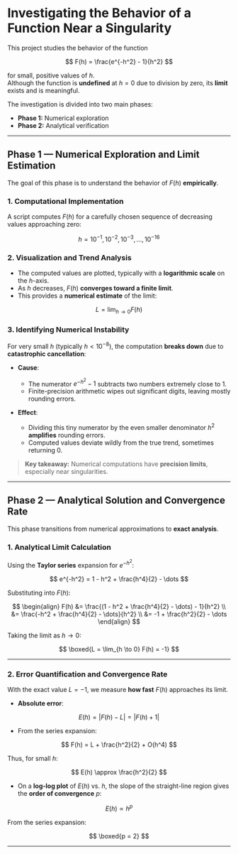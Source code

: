 # Investigating the Behavior of a Function Near a Singularity

This project studies the behavior of the function

$$
F(h) = \frac{e^{-h^2} - 1}{h^2}
$$

for small, positive values of $h$.  
Although the function is **undefined** at $h = 0$ due to division by zero, its **limit** exists and is meaningful.

The investigation is divided into two main phases:

- **Phase 1:** Numerical exploration  
- **Phase 2:** Analytical verification  

---

## Phase 1 — Numerical Exploration and Limit Estimation

The goal of this phase is to understand the behavior of $F(h)$ **empirically**.

### 1. Computational Implementation

A script computes $F(h)$ for a carefully chosen sequence of decreasing values approaching zero:

$$
h = 10^{-1}, 10^{-2}, 10^{-3}, \dots, 10^{-16}
$$

### 2. Visualization and Trend Analysis

- The computed values are plotted, typically with a **logarithmic scale** on the $h$-axis.
- As $h$ decreases, $F(h)$ **converges toward a finite limit**.
- This provides a **numerical estimate** of the limit:

$$
L = \lim_{h \to 0} F(h)
$$

### 3. Identifying Numerical Instability

For very small $h$ (typically $h < 10^{-8}$), the computation **breaks down** due to **catastrophic cancellation**:

- **Cause**:  
  - The numerator $e^{-h^2} - 1$ subtracts two numbers extremely close to 1.  
  - Finite-precision arithmetic wipes out significant digits, leaving mostly rounding errors.

- **Effect**:  
  - Dividing this tiny numerator by the even smaller denominator $h^2$ **amplifies** rounding errors.  
  - Computed values deviate wildly from the true trend, sometimes returning $0$.

> **Key takeaway:** Numerical computations have **precision limits**, especially near singularities.

---

## Phase 2 — Analytical Solution and Convergence Rate

This phase transitions from numerical approximations to **exact analysis**.

### 1. Analytical Limit Calculation

Using the **Taylor series** expansion for $e^{-h^2}$:

$$
e^{-h^2} = 1 - h^2 + \frac{h^4}{2} - \dots
$$

Substituting into $F(h)$:

$$
\begin{align}
F(h) &= \frac{(1 - h^2 + \frac{h^4}{2} - \dots) - 1}{h^2} \\
&= \frac{-h^2 + \frac{h^4}{2} - \dots}{h^2} \\
&= -1 + \frac{h^2}{2} - \dots
\end{align}
$$

Taking the limit as $h \to 0$:

$$
\boxed{L = \lim_{h \to 0} F(h) = -1}
$$

---

### 2. Error Quantification and Convergence Rate

With the exact value $L = -1$, we measure **how fast** $F(h)$ approaches its limit.

- **Absolute error**:

$$
E(h) = |F(h) - L| = |F(h) + 1|
$$

- From the series expansion:

$$
F(h) = L + \frac{h^2}{2} + O(h^4)
$$

Thus, for small $h$:

$$
E(h) \approx \frac{h^2}{2}
$$

- On a **log-log plot** of $E(h)$ vs. $h$, the slope of the straight-line region gives the **order of convergence** $p$:

$$
E(h) \propto h^p
$$

From the series expansion:

$$
\boxed{p = 2}
$$

---
